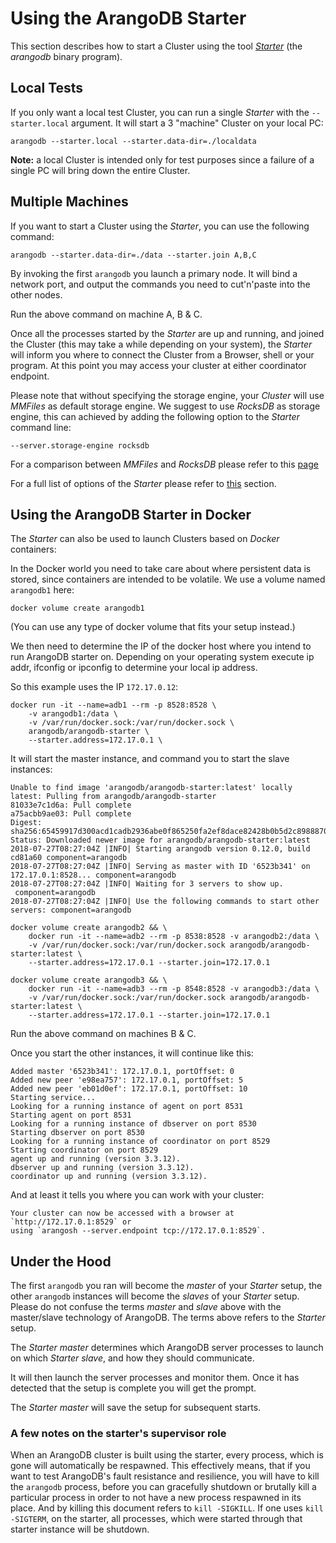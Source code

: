Using the ArangoDB Starter
==========================

This section describes how to start a Cluster using the tool [_Starter_](../../Programs/Starter/README.md)
(the _arangodb_ binary program).

Local Tests
-----------

If you only want a local test Cluster, you can run a single _Starter_ with the 
`--starter.local` argument. It will start a 3 "machine" Cluster on your local PC:

```
arangodb --starter.local --starter.data-dir=./localdata
```

**Note:** a local Cluster is intended only for test purposes since a failure of 
a single PC will bring down the entire Cluster.

Multiple Machines
-----------------

If you want to start a Cluster using the _Starter_, you can use the following command:

```
arangodb --starter.data-dir=./data --starter.join A,B,C
```
By invoking the first `arangodb` you launch a primary node. It will bind a network port, and output the commands you need to cut'n'paste into the other nodes.

Run the above command on machine A, B & C. 

Once all the processes started by the _Starter_ are up and running, and joined the
Cluster (this may take a while depending on your system), the _Starter_ will inform
you where to connect the Cluster from a Browser, shell or your program.
At this point you may access your cluster at either coordinator endpoint. 

Please note that without specifying the storage engine, your _Cluster_ will use _MMFiles_ as default storage engine. We suggest to use _RocksDB_ as storage engine, this can achieved by adding the following option to the _Starter_ command line:

```
--server.storage-engine rocksdb

```
For a comparison between _MMFiles_ and _RocksDB_ please refer to this [page](https://www.arangodb.com/why-arangodb/comparing-rocksdb-mmfiles-storage-engines/)

For a full list of options of the _Starter_ please refer to [this](../../Programs/Starter/Options.md)
section.

Using the ArangoDB Starter in Docker
------------------------------------

The _Starter_ can also be used to launch Clusters based on _Docker_ containers:

In the Docker world you need to take care about where persistent data is stored, since containers are intended to be volatile. We use a volume named `arangodb1` here:

```
docker volume create arangodb1
```
(You can use any type of docker volume that fits your setup instead.)

We then need to determine the IP of the docker host where you intend to run ArangoDB starter on. Depending on your operating system execute ip addr, ifconfig or ipconfig to determine your local ip address.

So this example uses the IP `172.17.0.12`:

```
docker run -it --name=adb1 --rm -p 8528:8528 \
    -v arangodb1:/data \
    -v /var/run/docker.sock:/var/run/docker.sock \
    arangodb/arangodb-starter \
    --starter.address=172.17.0.1 \
```
It will start the master instance, and command you to start the slave instances:

```
Unable to find image 'arangodb/arangodb-starter:latest' locally
latest: Pulling from arangodb/arangodb-starter
81033e7c1d6a: Pull complete 
a75acbb9ae03: Pull complete 
Digest: sha256:65459917d300acd1cadb2936abe0f865250fa2ef8dace82428b0b5d2c8988870
Status: Downloaded newer image for arangodb/arangodb-starter:latest
2018-07-27T08:27:04Z |INFO| Starting arangodb version 0.12.0, build cd81a60 component=arangodb
2018-07-27T08:27:04Z |INFO| Serving as master with ID '6523b341' on 172.17.0.1:8528... component=arangodb
2018-07-27T08:27:04Z |INFO| Waiting for 3 servers to show up.
 component=arangodb
2018-07-27T08:27:04Z |INFO| Use the following commands to start other servers: component=arangodb

docker volume create arangodb2 && \
    docker run -it --name=adb2 --rm -p 8538:8528 -v arangodb2:/data \
    -v /var/run/docker.sock:/var/run/docker.sock arangodb/arangodb-starter:latest \
    --starter.address=172.17.0.1 --starter.join=172.17.0.1

docker volume create arangodb3 && \
    docker run -it --name=adb3 --rm -p 8548:8528 -v arangodb3:/data \
    -v /var/run/docker.sock:/var/run/docker.sock arangodb/arangodb-starter:latest \
    --starter.address=172.17.0.1 --starter.join=172.17.0.1
```
Run the above command on machines B & C.

Once you start the other instances, it will continue like this:

```
Added master '6523b341': 172.17.0.1, portOffset: 0
Added new peer 'e98ea757': 172.17.0.1, portOffset: 5
Added new peer 'eb01d0ef': 172.17.0.1, portOffset: 10
Starting service...
Looking for a running instance of agent on port 8531
Starting agent on port 8531
Looking for a running instance of dbserver on port 8530
Starting dbserver on port 8530
Looking for a running instance of coordinator on port 8529
Starting coordinator on port 8529
agent up and running (version 3.3.12).
dbserver up and running (version 3.3.12).
coordinator up and running (version 3.3.12).
```

And at least it tells you where you can work with your cluster:

```
Your cluster can now be accessed with a browser at `http://172.17.0.1:8529` or
using `arangosh --server.endpoint tcp://172.17.0.1:8529`.
```
Under the Hood
--------------
The first `arangodb` you ran will become the _master_ of your _Starter_
setup, the other `arangodb` instances will become the _slaves_ of your _Starter_
setup. Please do not confuse the terms _master_ and _slave_ above with the master/slave
technology of ArangoDB. The terms above refers to the _Starter_ setup.

The _Starter_ _master_ determines which ArangoDB server processes to launch on which
_Starter_ _slave_, and how they should communicate. 

It will then launch the server processes and monitor them. Once it has detected
that the setup is complete you will get the prompt. 

The _Starter_ _master_ will save the setup for subsequent starts. 

### A few notes on the starter's supervisor role

When an ArangoDB cluster is built using the starter, every process,
which is gone will automatically be respawned. This effectively means,
that if you want to test ArangoDB's fault resistance and resilience,
you will have to kill the `arangodb` process, before you can
gracefully shutdown or brutally kill a particular process in order to
not have a new process respawned in its place. And by killing this
document refers to `kill -SIGKILL`. If one uses `kill -SIGTERM`, on
the starter, all processes, which were started through that starter
instance will be shutdown.


